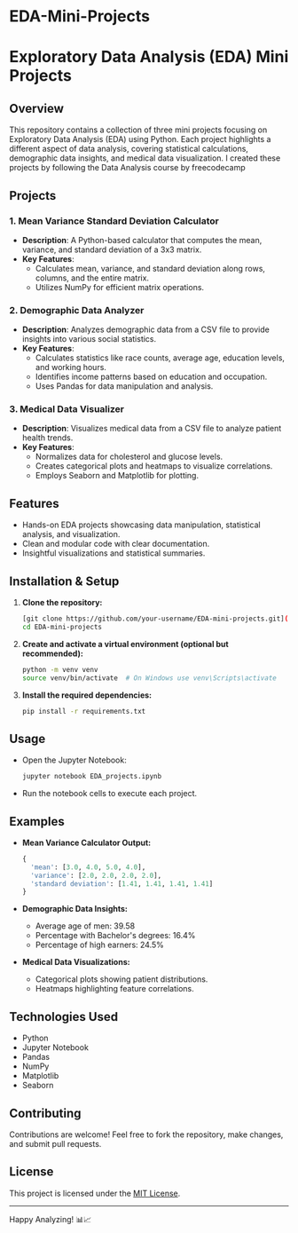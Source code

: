 # EDA-Mini-Projects

# Exploratory Data Analysis (EDA) Mini Projects

## Overview
This repository contains a collection of three mini projects focusing on Exploratory Data Analysis (EDA) using Python. Each project highlights a different aspect of data analysis, covering statistical calculations, demographic data insights, and medical data visualization. I created these projects by following the Data Analysis course by freecodecamp

## Projects

### 1. Mean Variance Standard Deviation Calculator
- **Description**: A Python-based calculator that computes the mean, variance, and standard deviation of a 3x3 matrix.
- **Key Features**:
  - Calculates mean, variance, and standard deviation along rows, columns, and the entire matrix.
  - Utilizes NumPy for efficient matrix operations.

### 2. Demographic Data Analyzer
- **Description**: Analyzes demographic data from a CSV file to provide insights into various social statistics.
- **Key Features**:
  - Calculates statistics like race counts, average age, education levels, and working hours.
  - Identifies income patterns based on education and occupation.
  - Uses Pandas for data manipulation and analysis.

### 3. Medical Data Visualizer
- **Description**: Visualizes medical data from a CSV file to analyze patient health trends.
- **Key Features**:
  - Normalizes data for cholesterol and glucose levels.
  - Creates categorical plots and heatmaps to visualize correlations.
  - Employs Seaborn and Matplotlib for plotting.

## Features
- Hands-on EDA projects showcasing data manipulation, statistical analysis, and visualization.
- Clean and modular code with clear documentation.
- Insightful visualizations and statistical summaries.

## Installation & Setup
1. **Clone the repository:**
   ```bash
   [git clone https://github.com/your-username/EDA-mini-projects.git](https://github.com/Aabhas2/EDA-Mini-Projects.git)
   cd EDA-mini-projects
   ```

2. **Create and activate a virtual environment (optional but recommended):**
   ```bash
   python -m venv venv
   source venv/bin/activate  # On Windows use venv\Scripts\activate
   ```

3. **Install the required dependencies:**
   ```bash
   pip install -r requirements.txt
   ```

## Usage
- Open the Jupyter Notebook:
  ```bash
  jupyter notebook EDA_projects.ipynb
  ```
- Run the notebook cells to execute each project.

## Examples
- **Mean Variance Calculator Output:**
  ```python
  {
    'mean': [3.0, 4.0, 5.0, 4.0],
    'variance': [2.0, 2.0, 2.0, 2.0],
    'standard deviation': [1.41, 1.41, 1.41, 1.41]
  }
  ```

- **Demographic Data Insights:**
  - Average age of men: 39.58
  - Percentage with Bachelor's degrees: 16.4%
  - Percentage of high earners: 24.5%

- **Medical Data Visualizations:**
  - Categorical plots showing patient distributions.
  - Heatmaps highlighting feature correlations.

## Technologies Used
- Python
- Jupyter Notebook
- Pandas
- NumPy
- Matplotlib
- Seaborn

## Contributing
Contributions are welcome! Feel free to fork the repository, make changes, and submit pull requests.

## License
This project is licensed under the [MIT License](LICENSE).

---

Happy Analyzing! 📊📈

